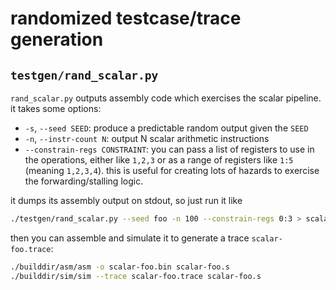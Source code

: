 # randomized testcase/trace generation

## `testgen/rand_scalar.py`

`rand_scalar.py` outputs assembly code which exercises the scalar pipeline. it takes some options:
- `-s`, `--seed SEED`: produce a predictable random output given the `SEED`
- `-n`, `--instr-count N`: output N scalar arithmetic instructions
- `--constrain-regs CONSTRAINT`: you can pass a list of registers to use in the operations, either like `1,2,3` or as a range of registers like `1:5` (meaning `1,2,3,4`). this is useful for creating lots of hazards to exercise the forwarding/stalling logic.

it dumps its assembly output on stdout, so just run it like
```sh
./testgen/rand_scalar.py --seed foo -n 100 --constrain-regs 0:3 > scalar-foo.s
```

then you can assemble and simulate it to generate a trace `scalar-foo.trace`:
```sh
./builddir/asm/asm -o scalar-foo.bin scalar-foo.s
./builddir/sim/sim --trace scalar-foo.trace scalar-foo.s
```
